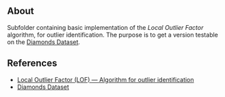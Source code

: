 ## About
Subfolder containing basic implementation of the _Local Outlier Factor_ algorithm, for outlier identification. The purpose is to get a version testable on the [Diamonds Dataset](https://www.kaggle.com/datasets/shivam2503/diamonds).
## References
- [Local Outlier Factor (LOF) — Algorithm for outlier identification](https://towardsdatascience.com/local-outlier-factor-lof-algorithm-for-outlier-identification-8efb887d9843)
- [Diamonds Dataset](https://www.kaggle.com/datasets/shivam2503/diamonds)
